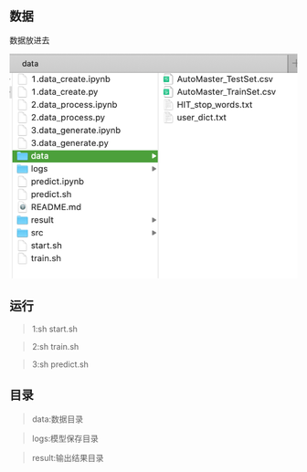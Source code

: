 ## 数据

数据放进去

![](img/image-20191225231013617.png)



## 运行

>1:sh start.sh

>2:sh train.sh

>3:sh predict.sh

## 目录

>data:数据目录

>logs:模型保存目录

>result:输出结果目录

